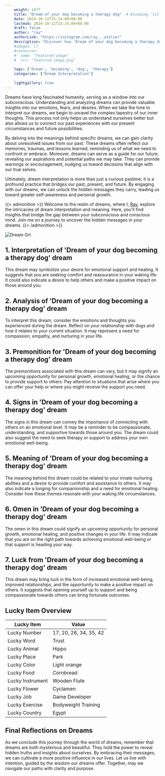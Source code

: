 ```yaml
---
    weight: 1477
    title: "Dream of your dog becoming a therapy dog"  # Assuming 'title' column exists
    date: 2024-10-11T15:14:00+08:00
    lastmod: 2024-10-11T15:14:00+08:00
    draft: false
    author: "ray"
    authorLink: "https://instagram.com/ray._.atelier"
    description: "Discover how 'Dream of your dog becoming a therapy dog' can interpret your future and uncover its significant meanings in your life."
    #images: []
    #resources:
    #- name: "featured-image"
    #  src: "featured-image.png"
    
    tags: ['Dream', 'becoming', 'dog', 'therapy']
    categories: ["Dream Interpretation"]
    
    lightgallery: true
---
```

    
Dreams have long fascinated humanity, serving as a window into our subconscious. Understanding and analyzing dreams can provide valuable insights into our emotions, fears, and desires. When we take the time to interpret our dreams, we begin to unravel the complex tapestry of our inner thoughts. This process not only helps us understand ourselves better but also allows us to connect our past experiences with our present circumstances and future possibilities.

By delving into the meanings behind specific dreams, we can gain clarity about unresolved issues from our past. These dreams often reflect our memories, traumas, and lessons learned, reminding us of what we need to confront or embrace. Moreover, dreams can serve as a guide for our future, revealing our aspirations and potential paths we may take. They can provide warnings or encouragement, nudging us toward decisions that align with our true selves.

Ultimately, dream interpretation is more than just a curious pastime; it is a profound practice that bridges our past, present, and future. By engaging with our dreams, we can unlock the hidden messages they carry, leading us toward greater self-awareness and personal growth.

{{< admonition >}}
Welcome to the realm of dreams, where I, [Ray](https://instagram.com/ray._.atelier), explore the intricacies of dream interpretation and meaning. Here, you’ll find insights that bridge the gap between your subconscious and conscious mind. Join me on a journey to uncover the hidden messages in your dreams.
{{< /admonition >}}

![Dream Grl](https://cdn.pixabay.com/photo/2017/11/02/03/35/gothic-2910057_1280.jpg "Dream Grl")

## 1. Interpretation of 'Dream of your dog becoming a therapy dog' dream
 This dream may symbolize your desire for emotional support and healing. It suggests that you are seeking comfort and reassurance in your waking life. It could also indicate a desire to help others and make a positive impact on those around you.

## 2. Analysis of 'Dream of your dog becoming a therapy dog' dream
 To interpret this dream, consider the emotions and thoughts you experienced during the dream. Reflect on your relationship with dogs and how it relates to your current situation. It may represent a need for compassion, empathy, and nurturing in your life.

## 3. Premonition for 'Dream of your dog becoming a therapy dog' dream
 The premonitions associated with this dream can vary, but it may signify an upcoming opportunity for personal growth, emotional healing, or the chance to provide support to others. Pay attention to situations that arise where you can offer your help or where you might receive the support you need.

## 4. Signs in 'Dream of your dog becoming a therapy dog' dream
 The signs in this dream can convey the importance of connecting with others on an emotional level. It may be a reminder to be compassionate, understanding, and supportive towards those around you. The dream could also suggest the need to seek therapy or support to address your own emotional well-being.

## 5. Meaning of 'Dream of your dog becoming a therapy dog' dream
 The meaning behind this dream could be related to your innate nurturing abilities and a desire to provide comfort and assistance to others. It may also indicate a longing for companionship and a need for emotional healing. Consider how these themes resonate with your waking life circumstances.

## 6. Omen in 'Dream of your dog becoming a therapy dog' dream
 The omen in this dream could signify an upcoming opportunity for personal growth, emotional healing, and positive changes in your life. It may indicate that you are on the right path towards achieving emotional well-being or that support is heading your way.

## 7. Luck from 'Dream of your dog becoming a therapy dog' dream
 This dream may bring luck in the form of increased emotional well-being, improved relationships, and the opportunity to make a positive impact on others. It suggests that opening yourself up to support and being compassionate towards others can bring fortunate outcomes.

## Lucky Item Overview
| Lucky Item          | Value              |
|---------------|--------------------|
| Lucky Number        | 17, 20, 26, 34, 35, 42  |
| Lucky Word          | Trust |
| Lucky Animal        | Hippo |
| Lucky Place         | Park     |
| Lucky Color         | Light orange     |
| Lucky Food          | Cornbread      |
| Lucky Instrument    | Wooden Flute |
| Lucky Flower        | Cyclamen    |
| Lucky Job           | Game Developer       |
| Lucky Exercise      | Bodyweight Training  |
| Lucky Country       | Egypt    |


##  Final Reflections on Dreams

As we conclude this journey through the world of dreams, remember that dreams are both mysterious and beautiful. They hold the power to reveal hidden truths and insights about ourselves. By embracing their messages, we can cultivate a more positive influence in our lives. Let us live with intention, guided by the wisdom our dreams offer. Together, may we navigate our paths with clarity and purpose.

